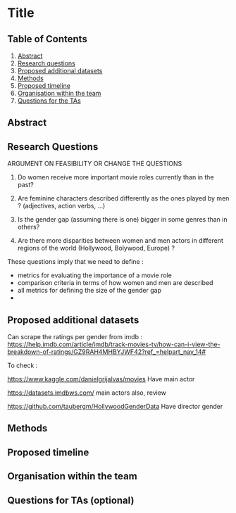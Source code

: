 # Title

## Table of Contents
1. [Abstract](#Abstract)
2. [Research questions](#Research_questions)
3. [Proposed additional datasets](#Proposed_additional_datasets)
4. [Methods](#Methods)
5. [Proposed timeline](#Proposed_timeline)
6. [Organisation within the team](#Organisation)
7. [Questions for the TAs](#Questions)

## Abstract <a name="Abstract"></a>

## Research Questions <a name="Research_questions"></a>

ARGUMENT ON FEASIBILITY OR CHANGE THE QUESTIONS

1) Do women receive more important movie roles currently than in the past?

2) Are feminine characters described differently as the ones played by men ? (adjectives, action verbs, ...)

3) Is the gender gap (assuming there is one) bigger in some genres than in others?

4) Are there more disparities between women and men actors in different regions of the world (Hollywood, Bolywood, Europe) ?

These questions imply that we need to define :
- metrics for evaluating the importance of a movie role
- comparison criteria in terms of how women and men are described
- all metrics for defining the size of the gender gap
-



## Proposed additional datasets <a name="Proposed_additional_datasets_and_files"></a>

Can scrape the ratings per gender from imdb : https://help.imdb.com/article/imdb/track-movies-tv/how-can-i-view-the-breakdown-of-ratings/GZ9RAH4MHBYJWF42?ref_=helpart_nav_14#

To check :

https://www.kaggle.com/danielgrijalvas/movies Have main actor

https://datasets.imdbws.com/ main actors also, review

https://github.com/taubergm/HollywoodGenderData Have director gender



## Methods <a name="Methods"></a>

## Proposed timeline <a name="Proposed_timeline"></a>

## Organisation within the team <a name="Organisation"></a>

## Questions for TAs (optional) <a name="Questions"></a>

